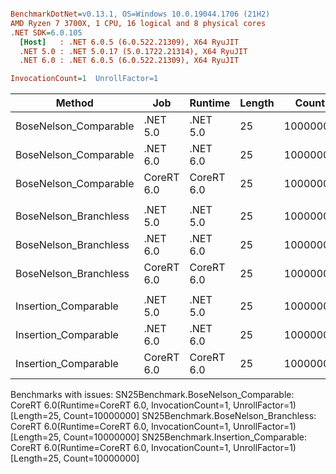 ``` ini

BenchmarkDotNet=v0.13.1, OS=Windows 10.0.19044.1706 (21H2)
AMD Ryzen 7 3700X, 1 CPU, 16 logical and 8 physical cores
.NET SDK=6.0.105
  [Host]   : .NET 6.0.5 (6.0.522.21309), X64 RyuJIT
  .NET 5.0 : .NET 5.0.17 (5.0.1722.21314), X64 RyuJIT
  .NET 6.0 : .NET 6.0.5 (6.0.522.21309), X64 RyuJIT

InvocationCount=1  UnrollFactor=1  

```
|                Method |        Job |    Runtime | Length |    Count |     Mean |   Error |  StdDev | Ratio | RatioSD | Allocated |
|---------------------- |----------- |----------- |------- |--------- |---------:|--------:|--------:|------:|--------:|----------:|
| BoseNelson_Comparable |   .NET 5.0 |   .NET 5.0 |     25 | 10000000 | 136.4 ms | 0.14 ms | 0.13 ms |  1.00 |    0.00 |         - |
| BoseNelson_Comparable |   .NET 6.0 |   .NET 6.0 |     25 | 10000000 | 136.5 ms | 0.14 ms | 0.12 ms |  1.00 |    0.00 |     480 B |
| BoseNelson_Comparable | CoreRT 6.0 | CoreRT 6.0 |     25 | 10000000 |       NA |      NA |      NA |     ? |       ? |         - |
|                       |            |            |        |          |          |         |         |       |         |           |
| BoseNelson_Branchless |   .NET 5.0 |   .NET 5.0 |     25 | 10000000 | 199.4 ms | 0.56 ms | 0.52 ms |  1.00 |    0.00 |         - |
| BoseNelson_Branchless |   .NET 6.0 |   .NET 6.0 |     25 | 10000000 | 197.0 ms | 0.33 ms | 0.31 ms |  0.99 |    0.00 |     480 B |
| BoseNelson_Branchless | CoreRT 6.0 | CoreRT 6.0 |     25 | 10000000 |       NA |      NA |      NA |     ? |       ? |         - |
|                       |            |            |        |          |          |         |         |       |         |           |
|  Insertion_Comparable |   .NET 5.0 |   .NET 5.0 |     25 | 10000000 | 124.2 ms | 2.33 ms | 2.39 ms |  1.00 |    0.00 |         - |
|  Insertion_Comparable |   .NET 6.0 |   .NET 6.0 |     25 | 10000000 | 127.2 ms | 2.46 ms | 3.76 ms |  1.03 |    0.03 |     480 B |
|  Insertion_Comparable | CoreRT 6.0 | CoreRT 6.0 |     25 | 10000000 |       NA |      NA |      NA |     ? |       ? |         - |

Benchmarks with issues:
  SN25Benchmark.BoseNelson_Comparable: CoreRT 6.0(Runtime=CoreRT 6.0, InvocationCount=1, UnrollFactor=1) [Length=25, Count=10000000]
  SN25Benchmark.BoseNelson_Branchless: CoreRT 6.0(Runtime=CoreRT 6.0, InvocationCount=1, UnrollFactor=1) [Length=25, Count=10000000]
  SN25Benchmark.Insertion_Comparable: CoreRT 6.0(Runtime=CoreRT 6.0, InvocationCount=1, UnrollFactor=1) [Length=25, Count=10000000]
